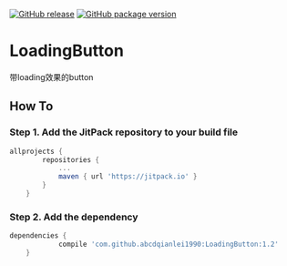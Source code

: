 [![GitHub release](https://img.shields.io/github/release/LoadingButton/rubidium.svg)]() [![GitHub package version](https://img.shields.io/github/package-json/v/LoadingButton/shields.svg)]()

# LoadingButton
带loading效果的button

## How To
### Step 1. Add the JitPack repository to your build file
```groovy
allprojects {
		repositories {
			...
			maven { url 'https://jitpack.io' }
		}
	}
```
### Step 2. Add the dependency
```groovy
dependencies {
	        compile 'com.github.abcdqianlei1990:LoadingButton:1.2'
	}
```

